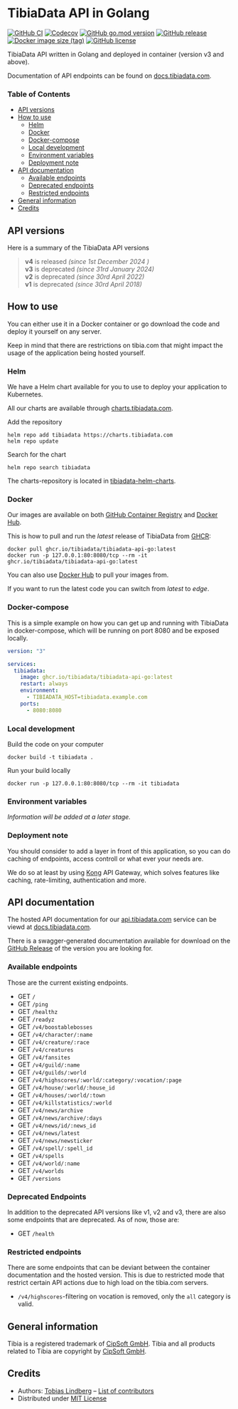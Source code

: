 # TibiaData API in Golang

[![GitHub CI](https://img.shields.io/github/actions/workflow/status/tibiadata/tibiadata-api-go/build.yml?branch=main&logo=github)](https://github.com/tibiadata/tibiadata-api-go/actions/workflows/build.yml)
[![Codecov](https://codecov.io/gh/TibiaData/tibiadata-api-go/branch/main/graph/badge.svg?token=PSBNLBI10C)](https://codecov.io/gh/TibiaData/tibiadata-api-go)
[![GitHub go.mod version](https://img.shields.io/github/go-mod/go-version/tibiadata/tibiadata-api-go?logo=go)](https://github.com/tibiadata/tibiadata-api-go/blob/main/go.mod)
[![GitHub release](https://img.shields.io/github/v/release/tibiadata/tibiadata-api-go?sort=semver&logo=github)](https://github.com/tibiadata/tibiadata-api-go/releases)
[![Docker image size (tag)](https://img.shields.io/docker/image-size/tibiadata/tibiadata-api-go/latest?logo=docker)](https://hub.docker.com/r/tibiadata/tibiadata-api-go)
[![GitHub license](https://img.shields.io/github/license/tibiadata/tibiadata-api-go)](https://github.com/tibiadata/tibiadata-api-go/blob/main/LICENSE)

TibiaData API written in Golang and deployed in container (version v3 and above).

Documentation of API endpoints can be found on [docs.tibiadata.com](https://docs.tibiadata.com).

### Table of Contents

- [API versions](#api-versions)
- [How to use](#how-to-use)
  - [Helm](#helm)
  - [Docker](#docker)
  - [Docker-compose](#docker-compose)
  - [Local development](#local-development)
  - [Environment variables](#environment-variables)
  - [Deployment note](#deployment-note)
- [API documentation](#api-documentation)
  - [Available endpoints](#available-endpoints)
  - [Deprecated endpoints](#deprecated-endpoints)
  - [Restricted endpoints](#restricted-endpoints)
- [General information](#general-information)
- [Credits](#credits)

## API versions

Here is a summary of the TibiaData API versions

> **v4** is released _(since 1st December 2024 )_\
> **v3** is deprecated _(since 31rd January 2024)_\
> **v2** is deprecated _(since 30rd April 2022)_\
> **v1** is deprecated _(since 30rd April 2018)_

## How to use

You can either use it in a Docker container or go download the code and deploy it yourself on any server.

Keep in mind that there are restrictions on tibia.com that might impact the usage of the application being hosted yourself.

### Helm

We have a Helm chart available for you to use to deploy your application to Kubernetes.

All our charts are available through [charts.tibiadata.com](https://charts.tibiadata.com).

Add the repository

```console
helm repo add tibiadata https://charts.tibiadata.com
helm repo update
```

Search for the chart

```console
helm repo search tibiadata
```

The charts-repository is located in [tibiadata-helm-charts](https://github.com/TibiaData/tibiadata-helm-charts).

### Docker

Our images are available on both [GitHub Container Registry](https://github.com/TibiaData/tibiadata-api-go/pkgs/container/tibiadata-api-go) and [Docker Hub](https://hub.docker.com/r/tibiadata/tibiadata-api-go).

This is how to pull and run the _latest_ release of TibiaData from [GHCR](https://github.com/TibiaData/tibiadata-api-go/pkgs/container/tibiadata-api-go):

```console
docker pull ghcr.io/tibiadata/tibiadata-api-go:latest
docker run -p 127.0.0.1:80:8080/tcp --rm -it ghcr.io/tibiadata/tibiadata-api-go:latest
```

You can also use [Docker Hub](https://hub.docker.com/r/tibiadata/tibiadata-api-go) to pull your images from.

If you want to run the latest code you can switch from _latest_ to _edge_.

### Docker-compose

This is a simple example on how you can get up and running with TibiaData in docker-compose, which will be running on port 8080 and be exposed locally.

```yaml
version: "3"

services:
  tibiadata:
    image: ghcr.io/tibiadata/tibiadata-api-go:latest
    restart: always
    environment:
      - TIBIADATA_HOST=tibiadata.example.com
    ports:
      - 8080:8080
```

### Local development

Build the code on your computer

```console
docker build -t tibiadata .
```

Run your build locally

```console
docker run -p 127.0.0.1:80:8080/tcp --rm -it tibiadata
```

### Environment variables

_Information will be added at a later stage._

### Deployment note

You should consider to add a layer in front of this application, so you can do caching of endpoints, access controll or what ever your needs are.

We do so at least by using [Kong](https://github.com/Kong/kong) API Gateway, which solves features like caching, rate-limiting, authentication and more.

## API documentation

The hosted API documentation for our [api.tibiadata.com](https://api.tibiadata.com) service can be viewd at [docs.tibiadata.com](https://docs.tibiadata.com).

There is a swagger-generated documentation available for download on the [GitHub Release](https://github.com/TibiaData/tibiadata-api-go/releases) of the version you are looking for.

### Available endpoints

Those are the current existing endpoints.

- GET `/`
- GET `/ping`
- GET `/healthz`
- GET `/readyz`
- GET `/v4/boostablebosses`
- GET `/v4/character/:name`
- GET `/v4/creature/:race`
- GET `/v4/creatures`
- GET `/v4/fansites`
- GET `/v4/guild/:name`
- GET `/v4/guilds/:world`
- GET `/v4/highscores/:world/:category/:vocation/:page`
- GET `/v4/house/:world/:house_id`
- GET `/v4/houses/:world/:town`
- GET `/v4/killstatistics/:world`
- GET `/v4/news/archive`
- GET `/v4/news/archive/:days`
- GET `/v4/news/id/:news_id`
- GET `/v4/news/latest`
- GET `/v4/news/newsticker`
- GET `/v4/spell/:spell_id`
- GET `/v4/spells`
- GET `/v4/world/:name`
- GET `/v4/worlds`
- GET `/versions`

### Deprecated Endpoints

In addition to the deprecated API versions like v1, v2 and v3, there are also some endpoints that are deprecated. As of now, those are:

- GET `/health`

### Restricted endpoints

There are some endpoints that can be deviant between the container documentation and the hosted version. This is due to restricted mode that restrict certain API actions due to high load on the tibia.com servers.

- `/v4/highscores`-filtering on vocation is removed, only the `all` category is valid.

## General information

Tibia is a registered trademark of [CipSoft GmbH](https://www.cipsoft.com/en/). Tibia and all products related to Tibia are copyright by [CipSoft GmbH](https://www.cipsoft.com/en/).

## Credits

- Authors: [Tobias Lindberg](https://github.com/tobiasehlert) – [List of contributors](https://github.com/TibiaData/tibiadata-api-go/graphs/contributors)
- Distributed under [MIT License](LICENSE)
